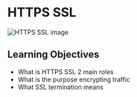 # HTTPS SSL

![HTTPS SSL image](https://www.google.com/imgres?imgurl=https%3A%2F%2Fwww.znetlive.com%2Fblog%2Fwp-content%2Fuploads%2F2019%2F01%2FSSL.png&tbnid=LH25vb4Is8GZCM&vet=12ahUKEwj5_ZqKyNWDAxVVmicCHYABCIoQMygCegQIARB3..i&imgrefurl=https%3A%2F%2Fwww.znetlive.com%2Fblog%2Fwhat-is-an-ssl-certificate-and-why-is-it-a-must-have-for-every-website%2F&docid=1bOHDZkZj7tFHM&w=1050&h=551&q=ssl%20certificate&ved=2ahUKEwj5_ZqKyNWDAxVVmicCHYABCIoQMygCegQIARB3 "https ssl")

## Learning Objectives

- What is HTTPS SSL 2 main roles
- What is the purpose encrypting traffic
- What SSL termination means
